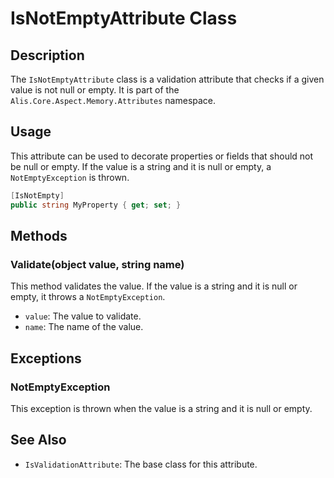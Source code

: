 # IsNotEmptyAttribute Class

## Description

The `IsNotEmptyAttribute` class is a validation attribute that checks if a given value is not null or empty. It is part of the `Alis.Core.Aspect.Memory.Attributes` namespace.

## Usage

This attribute can be used to decorate properties or fields that should not be null or empty. If the value is a string and it is null or empty, a `NotEmptyException` is thrown.

```csharp
[IsNotEmpty]
public string MyProperty { get; set; }
```

## Methods

### Validate(object value, string name)

This method validates the value. If the value is a string and it is null or empty, it throws a `NotEmptyException`.

- `value`: The value to validate.
- `name`: The name of the value.

## Exceptions

### NotEmptyException

This exception is thrown when the value is a string and it is null or empty.

## See Also

- `IsValidationAttribute`: The base class for this attribute.

